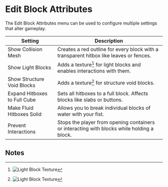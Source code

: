 # Edit Block Attributes

The Edit Block Attributes menu can be used to configure multiple settings that alter gameplay.

| Setting                      | Description                                                                                |
| ---------------------------- | ------------------------------------------------------------------------------------------ |
| Show Collision Mesh          | Creates a red outline for every block with a transparent hitbox like leaves or fences.     |
| Show Light Blocks            | Adds a texture[^note1] for light blocks and enables interactions with them.                |
| Show Structure Void Blocks   | Adds a texture[^note2] for structure void blocks.                                          |
| Expand Hitboxes to Full Cube | Sets all hitboxes to a full block. Affects blocks like slabs or buttons.                   |
| Make Fluid Hitboxes Solid    | Allows you to break individual blocks of water with your fist.                             |
| Prevent Interactions         | Stops the player from opening containers or interacting with blocks while holding a block. |

## Notes

[^note1]: ![Light Block Texture](/img/light_block_15.png)

[^note2]: ![Light Block Texture](/img/structure_void.png)